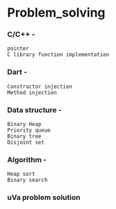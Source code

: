 # Problem_solving

### C/C++ -
    pointer
    C library function implementation
    
### Dart -
    Constructor injection
    Method injection
    
### Data structure -
    Binary Heap
    Priority queue
    Binary tree
    Disjoint set
### Algorithm -
    Heap sort
    Binary search
    
### uVa problem solution 
